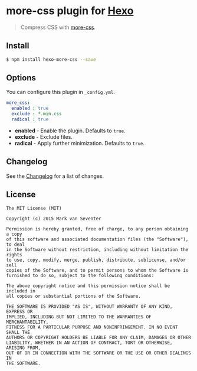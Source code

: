 # more-css plugin for [Hexo](https://hexo.io)
> Compress CSS with [more-css](https://www.npmjs.com/package/more-css).

## Install
```bash
$ npm install hexo-more-css --save
```

## Options
You can configure this plugin in `_config.yml`.

```yaml
more_css:
  enabled : true
  exclude : *.min.css
  radical : true
```

- **enabled** - Enable the plugin. Defaults to `true`.
- **exclude** - Exclude files.
- **radical** - Apply further minimization. Defaults to `true`.

## Changelog
See the [Changelog](./CHANGELOG.md) for a list of changes.

## License
    The MIT License (MIT)

    Copyright (c) 2015 Mark van Seventer

    Permission is hereby granted, free of charge, to any person obtaining a copy
    of this software and associated documentation files (the "Software"), to deal
    in the Software without restriction, including without limitation the rights
    to use, copy, modify, merge, publish, distribute, sublicense, and/or sell
    copies of the Software, and to permit persons to whom the Software is
    furnished to do so, subject to the following conditions:

    The above copyright notice and this permission notice shall be included in
    all copies or substantial portions of the Software.

    THE SOFTWARE IS PROVIDED "AS IS", WITHOUT WARRANTY OF ANY KIND, EXPRESS OR
    IMPLIED, INCLUDING BUT NOT LIMITED TO THE WARRANTIES OF MERCHANTABILITY,
    FITNESS FOR A PARTICULAR PURPOSE AND NONINFRINGEMENT. IN NO EVENT SHALL THE
    AUTHORS OR COPYRIGHT HOLDERS BE LIABLE FOR ANY CLAIM, DAMAGES OR OTHER
    LIABILITY, WHETHER IN AN ACTION OF CONTRACT, TORT OR OTHERWISE, ARISING FROM,
    OUT OF OR IN CONNECTION WITH THE SOFTWARE OR THE USE OR OTHER DEALINGS IN
    THE SOFTWARE.